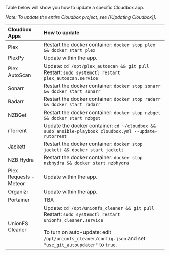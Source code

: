 Table below will show you how to update a specific Cloudbox app. 

_Note: To update the entire Cloudbox project, see [[Updating Cloudbox]]._


| Cloudbox Apps          | How to update                                                                                  |
|:---------------------- |:---------------------------------------------------------------------------------------------- |
| Plex                   | Restart the docker container: `docker stop plex && docker start plex`                              |
| PlexPy                 | Update within the app.                                                                         | 
| Plex AutoScan          | Update: `cd /opt/plex_autoscan && git pull` <br /> Restart: `sudo systemctl restart plex_autoscan.service`                                        |
| Sonarr                 | Restart the docker container: `docker stop sonarr && docker start sonarr`                          |
| Radarr                 | Restart the docker container: `docker stop radarr && docker start radarr`                          |
| NZBGet                 | Restart the docker container: `docker stop nzbget && docker start nzbget`                          |
| rTorrent               | Update the docker container: `cd ~/cloudbox && sudo ansible-playbook cloudbox.yml --update-rutorrent` |
| Jackett                | Restart the docker container: `docker stop jackett && docker start jackett`                        |
| NZB Hydra              | Restart the docker container: `docker stop nzbhydra && docker start nzbhydra`                      |
| Plex Requests - Meteor | Update within the app.                                                                         |
| Organizr               | Update within the app.                                                                         |
| Portainer              | TBA                                                                                            |
| UnionFS Cleaner        | Update: `cd /opt/unionfs_cleaner && git pull` <br /> Restart: `sudo systemctl restart unionfs_cleaner.service`  <br /> <br />  To turn on auto-update:  edit `/opt/unionfs_cleaner/config.json` and set `"use_git_autoupdater"` to `true`.                     |
